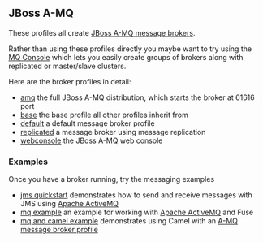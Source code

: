 ## JBoss A-MQ

These profiles all create [JBoss A-MQ message brokers](http://www.jboss.org/products/amq).

Rather than using these profiles directly you maybe want to try using the [MQ Console](#/fabric/mq/brokers) which lets you easily create groups of brokers along with replicated or master/slave clusters.

Here are the broker profiles in detail:

* [amq](/fabric/profiles/mq/amq.profile) the full JBoss A-MQ distribution, which starts the broker at 61616 port
* [base](/fabric/profiles/mq/base.profile) the base profile all other profiles inherit from
* [default](/fabric/profiles/mq/default.profile) a default message broker profile
* [replicated](/fabric/profiles/mq/replicated.profile) a message broker using message replication
* [webconsole](/fabric/profiles/mq/webconsole.profile) the JBoss A-MQ web console

### Examples

Once you have a broker running, try the messaging examples

* [jms quickstart](/fabric/profiles/example/quickstarts/jms.profile) demonstrates how to send and receive messages with JMS using [Apache ActiveMQ](http://activemq.apache.org/)
* [mq example](/fabric/profiles/example/mq.profile) an example for working with [Apache ActiveMQ](http://activemq.apache.org/) and Fuse
* [mq and camel example](/fabric/profiles/example/camel/mq.profile) demonstrates using Camel with an [A-MQ message broker profile](/fabric/profiles/mq)